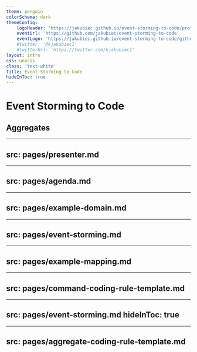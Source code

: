 ```yaml
---
theme: penguin
colorSchema: dark
themeConfig:
    logoHeader: 'https://jakubiec.github.io/event-storming-to-code/profile-photo-circle.png'
    eventUrl: 'https://github.com/jakubiec/event-storming-to-code'
    eventLogo: 'https://jakubiec.github.io/event-storming-to-code/github-mark.png'
    #twitter: '@kjakubiec1'
    #twitterUrl: 'https://twitter.com/kjakubiec1'
layout: intro
css: unocss
class: 'text-white'
title: Event Storming to Code
hideInToc: true
---
```


# Event Storming to Code

## Aggregates

---
src: pages/presenter.md
---

---
src: pages/agenda.md
---

---
src: pages/example-domain.md
---

---
src: pages/event-storming.md
---

---
src: pages/example-mapping.md
---

---
src: pages/command-coding-rule-template.md
---

---
src: pages/event-storming.md
hideInToc: true
---

---
src: pages/aggregate-coding-rule-template.md
---